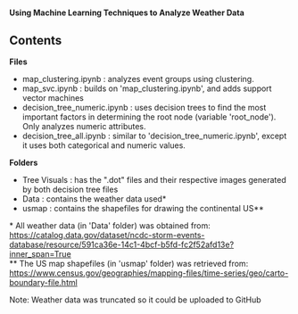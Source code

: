 #### __Using Machine Learning Techniques to Analyze Weather Data__

## __Contents__<br>
__Files__<br>
- map_clustering.ipynb : analyzes event groups using clustering.<br>
- map\_svc.ipynb : builds on 'map_clustering.ipynb', and adds support vector machines<br>
- decision\_tree_numeric.ipynb : uses decision trees to find the most important factors in determining the root node (variable 'root\_node'). Only analyzes numeric attributes.<br>
- decision\_tree\_all.ipynb : similar to 'decision\_tree_numeric.ipynb', except it uses both categorical and numeric values.<br>

__Folders__<br>
- Tree Visuals : has the ".dot" files and their respective images generated by both decision tree files<br>
- Data : contains the weather data used\*<br>
- usmap : contains the shapefiles for drawing the continental US\*\*

\* All weather data (in 'Data' folder) was obtained from: https://catalog.data.gov/dataset/ncdc-storm-events-database/resource/591ca36e-14c1-4bcf-b5fd-fc2f52afd13e?inner_span=True<br>
\*\* The US map shapefiles (in 'usmap' folder) was retrieved from: https://www.census.gov/geographies/mapping-files/time-series/geo/carto-boundary-file.html<br>

Note: Weather data was truncated so it could be uploaded to GitHub
